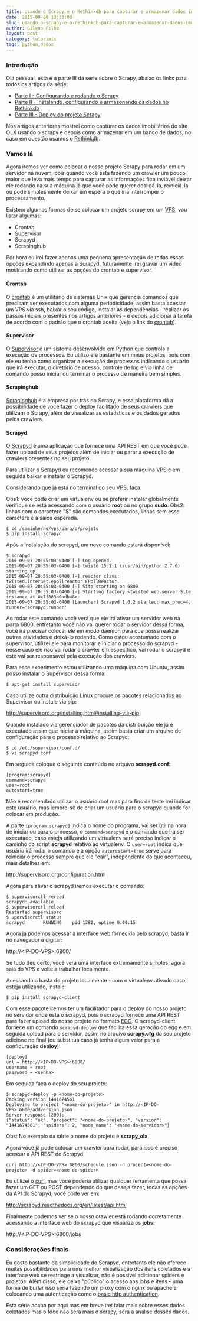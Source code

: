 ```yaml
---
title: Usando o Scrapy e o Rethinkdb para capturar e armazenar dados imobiliários - Parte III
date: 2015-09-08 13:33:00
slug: usando-o-scrapy-e-o-rethinkdb-para-capturar-e-armazenar-dados-imobiliarios-parte-iii
author: Gileno Filho
layout: post
category: tutoriais
tags: python,dados
---
```


### Introdução

Olá pessoal, esta é a parte III da série sobre o Scrapy, abaixo os links para todos os artigos da série:

- [Parte I - Configurando e rodando o Scrapy](http://gilenofilho.com.br/usando-o-scrapy-e-o-rethinkdb-para-capturar-e-armazenar-dados-imobiliarios-parte-i/)
- [Parte II - Instalando, configurando e armazenando os dados no Rethinkdb](http://gilenofilho.com.br/usando-o-scrapy-e-o-rethinkdb-para-capturar-e-armazenar-dados-imobiliarios-parte-ii/)
- [Parte III - Deploy do projeto Scrapy](http://gilenofilho.com.br/usando-o-scrapy-e-o-rethinkdb-para-capturar-e-armazenar-dados-imobiliarios-parte-iii/)

Nos artigos anteriores mostrei como capturar os dados imobiliários do site OLX usando o scrapy e depois como armazenar em um banco de dados, no caso em questão usamos o [Rethinkdb](http://www.rethinkdb.com/).

### Vamos lá

Agora iremos ver como colocar o nosso projeto Scrapy para rodar em um servidor na nuvem, pois quando você está fazendo um crawler um pouco maior que leva mais tempo para capturar as informações fica inviável deixar ele rodando na sua máquina já que você pode querer desligá-la, reiniciá-la ou pode simplesmente deixar em espera o que iria interromper o processamento.

Existem algumas formas de se colocar um projeto scrapy em um [VPS](https://pt.wikipedia.org/wiki/Servidor_virtual_privado), vou listar algumas:

- Crontab
- Supervisor
- Scrapyd
- Scrapinghub

Por hora eu irei fazer apenas uma pequena apresentação de todas essas opções expandindo apenas a Scrapyd, futuramente irei gravar um vídeo mostrando como utilizar as opções do crontab e supervisor.

#### Crontab

O [crontab](https://pt.wikipedia.org/wiki/Crontab) é um utilitário de sistemas Unix que gerencia comandos que precisam ser executados com alguma periodicidade, assim basta acessar um VPS via ssh, baixar o seu código, instalar as dependências - realizar os passos iniciais presentes nos artigos anteriores - e depois adicionar a tarefa de acordo com o padrão que o crontab aceita (veja o link do [crontab](https://pt.wikipedia.org/wiki/Crontab)).

#### Supervisor

O [Supervisor](http://supervisord.org/) é um sistema desenvolvido em Python que controla a execução de processos. Eu utilizo ele bastante em meus projetos, pois com ele eu tenho como organizar a execução de processos indicando o usuário que irá executar, o diretório de acesso, controle de log e via linha de comando posso iniciar ou terminar o processo de maneira bem simples.

#### Scrapinghub

[Scrapinghub](http://scrapinghub.com/) é a empresa por trás do Scrapy, e essa plataforma dá a possibilidade de você fazer o deploy facilitado de seus crawlers que utilizam o Scrapy, além de visualizar as estatísticas e os dados gerados pelos crawlers.

#### Scrapyd

O [Scrapyd](http://scrapyd.readthedocs.org/en/latest/index.html) é uma aplicação que fornece uma API REST em que você pode fazer upload de seus projetos além de iniciar ou parar a execução de crawlers presentes no seu projeto.

Para utilizar o Scrapyd eu recomendo acessar a sua máquina VPS e em seguida baixar e instalar o Scrapyd.

Considerando que já está no terminal do seu VPS, faça:

Obs1: você pode criar um virtualenv ou se preferir instalar globalmente verifique se está acessando com o usuário **root** ou no grupo **sudo**.
Obs2: linhas com o caractere "$" são comandos executados, linhas sem esse caractere é a saída esperada.

```
$ cd /caminho/no/vps/para/o/projeto
$ pip install scrapyd
```

Após a instalação do scrapyd, um novo comando estará disponível:

```
$ scrapyd
2015-09-07 20:55:03-0400 [-] Log opened.
2015-09-07 20:55:03-0400 [-] twistd 15.2.1 (/usr/bin/python 2.7.6) starting up.
2015-09-07 20:55:03-0400 [-] reactor class: twisted.internet.epollreactor.EPollReactor.
2015-09-07 20:55:03-0400 [-] Site starting on 6800
2015-09-07 20:55:03-0400 [-] Starting factory <twisted.web.server.Site instance at 0x7f883b0adb48>
2015-09-07 20:55:03-0400 [Launcher] Scrapyd 1.0.2 started: max_proc=4, runner='scrapyd.runner'
```

Ao rodar este comando você verá que ele irá ativar um servidor web na porta 6800, entretanto você não vai querer rodar o servidor dessa forma, você irá precisar colocar ele em modo daemon para que possa realizar outras atividades e deixá-lo rodando. Como estou acostumado com o supervisor, utilizei ele para monitorar e iniciar o processo do scrapyd - nesse caso ele não vai rodar o crawler em específico, vai rodar o scrapyd e este vai ser responsável pela execução dos crawlers.

Para esse experimento estou utilizando uma máquina com Ubuntu, assim posso instalar o Supervisor dessa forma:

```
$ apt-get install supervisor
```

Caso utilize outra distribuição Linux procure os pacotes relacionados ao Supervisor ou instale via pip:

http://supervisord.org/installing.html#installing-via-pip

Quando instalado via gerenciador de pacotes da distribuição ele já é executado assim que iniciar a máquina, assim basta criar um arquivo de configuração para o processo relativo ao Scrapyd:

```
$ cd /etc/supervisor/conf.d/
$ vi scrapyd.conf
```

Em seguida coloque o seguinte conteúdo no arquivo **scrapyd.conf**:

```
[program:scrapyd]
command=scrapyd
user=root
autostart=true
```

Não é recomendado utilizar o usuário root mas para fins de teste irei indicar este usuário, mas lembre-se de criar um usuário para o scrapyd quando for colocar em produção.

A parte `[program:scrapyd]` indica o nome do programa, vai ser útil na hora de iniciar ou para o processo, o `command=scrapyd` é o comando que irá ser executado, caso esteja utilizando um virtualenv será preciso indicar o caminho do script **scrapyd** relativo ao virtualenv. O `user=root` indica que usuário irá rodar o comando e a opção `autorestart=true` serve para reiniciar o processo sempre que ele "cair", independente do que aconteceu, mais detalhes em:

http://supervisord.org/configuration.html

Agora para ativar o scrapyd iremos executar o comando:

```
$ supervisorctl reread
scrapyd: available
$ supervisorctl reload
Restarted supervisord
$ upervisorctl status
scrapyd       RUNNING    pid 1382, uptime 0:00:15
```

Agora já podemos acessar a interface web fornecida pelo scrapyd, basta ir no navegador e digitar:

http://&#60;IP-DO-VPS&#62;:6800/

Se tudo deu certo, você verá uma interface extremamente simples, agora saia do VPS e volte a trabalhar localmente.

Acessando a basta do projeto localmente - com o virtualenv ativado caso esteja utilizando, instale:

```
$ pip install scrapyd-client
```

Com esse pacote iremos ter um facilitador para o deploy do nosso projeto no servidor onde está o scrapyd, pois o scrapyd fornece uma API REST para fazer upload do nosso projeto no formato [EGG](https://wiki.python.org/moin/egg). O scrapyd-client fornece um comando `scrapyd-deploy` que facilita essa geração do egg e em seguida upload para o servidor, assim no arquivo **scrapy.cfg** do seu projeto adicione no final (ou substitua caso já tenha algum valor para a configuração **deploy**):

```
[deploy]
url = http://<IP-DO-VPS>:6800/
username = root
password = <senha>
```

Em seguida faça o deploy do seu projeto:

```
$ scrapyd-deploy -p <nome-do-projeto>
Packing version 1441674561
Deploying to project "<nome-do-projeto>" in http://<IP-DO-VPS>:6800/addversion.json
Server response (200):
{"status": "ok", "project": "<nome-do-projeto>", "version": "1441674561", "spiders": 2, "node_name": "<nome-do-servidor>"}
```

Obs: No exemplo da série o nome do projeto é **scrapy_olx**.

Agora você já pode colocar um crawler para rodar, para isso é preciso acessar a API REST do Scrapyd:

```
curl http://<IP-DO-VPS>:6800/schedule.json -d project=<nome-do-projeto> -d spider=<nome-do-spider>
```

Eu utilizei o [curl](http://curl.haxx.se/), mas você poderia utilizar qualquer ferramenta que possa fazer um GET ou POST dependendo do que deseja fazer, todas as opções da API do Scrapyd, você pode ver em:

http://scrapyd.readthedocs.org/en/latest/api.html

Finalmente podemos ver se o nosso crawler está rodando corretamente acessando a interface web do scrapyd que visualiza os **jobs**:

http://&#60;IP-DO-VPS&#62;:6800/jobs

### Considerações finais

Eu gosto bastante da simplicidade do Scrapyd, entretanto ele não oferece muitas possibilidades para uma melhor visualização dos itens coletados e a interface web se restringe a visualizar, não é possível adicionar spiders e projetos. Além disso, ele deixa "público" o acesso aos jobs e itens - uma forma de burlar isso seria fazendo um proxy com o nginx ou apache e colocando uma autenticação como o [basic http authentication](https://en.wikipedia.org/wiki/Basic_access_authentication).

Esta série acaba por aqui mas em breve irei falar mais sobre esses dados coletados mas o foco não será mais o scrapy, será a análise desses dados.
